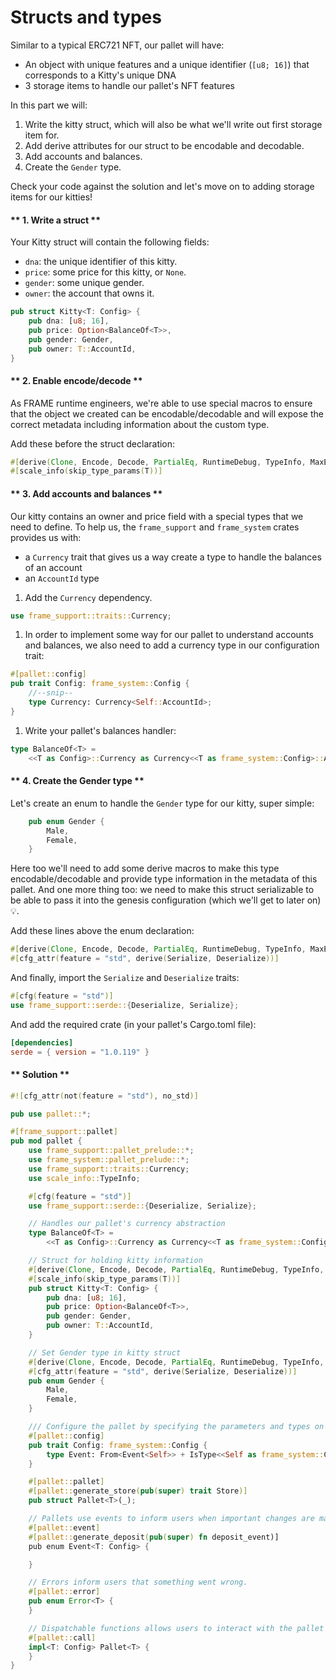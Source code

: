 # Structs and types

Similar to a typical ERC721 NFT, our pallet will have:

- An object with unique features and a unique identifier (`[u8; 16]`) that corresponds to a Kitty's unique DNA
- 3 storage items to handle our pallet's NFT features

In this part we will:

1. Write the kitty struct, which will also be what we'll write out first storage item for.
1. Add derive attributes for our struct to be encodable and decodable.
1. Add accounts and balances.
1. Create the `Gender` type.

Check your code against the solution and let's move on to adding storage items for our kitties!

<!-- slide:break-40 -->

<!-- tabs:start -->


#### ** 1. Write a struct **

Your Kitty struct will contain the following fields:

* `dna`: the unique identifier of this kitty.
* `price`: some price for this kitty, or `None`.
* `gender`: some unique gender.
* `owner`: the account that owns it.

```rust
pub struct Kitty<T: Config> {
	pub dna: [u8; 16],
	pub price: Option<BalanceOf<T>>,
	pub gender: Gender,
	pub owner: T::AccountId,
}
```

#### ** 2. Enable encode/decode **

As FRAME runtime engineers, we're able to use special macros to ensure that the object we created can be encodable/decodable and will expose the correct metadata including information about the custom type.

Add these before the struct declaration:

```rust
#[derive(Clone, Encode, Decode, PartialEq, RuntimeDebug, TypeInfo, MaxEncodedLen)]
#[scale_info(skip_type_params(T))]
```

#### ** 3. Add accounts and balances  **

Our kitty contains an owner and price field with a special types that we need to define.
To help us, the `frame_support` and `frame_system` crates provides us with:
- a `Currency` trait that gives us a way create a type to handle the balances of an account
- an `AccountId` type

1. Add the `Currency` dependency.
```rust
use frame_support::traits::Currency;
```
1. In order to implement some way for our pallet to understand accounts and balances, we also need to add a currency type in our configuration trait:
```rust
#[pallet::config]
pub trait Config: frame_system::Config {
	//--snip--
	type Currency: Currency<Self::AccountId>;
}
```
1. Write your pallet's balances handler:
```rust
type BalanceOf<T> =
	<<T as Config>::Currency as Currency<<T as frame_system::Config>::AccountId>>::Balance;
```

#### ** 4. Create the Gender type **

Let's create an enum to handle the `Gender` type for our kitty, super simple:

```rust
	pub enum Gender {
		Male,
		Female,
	}
```

Here too we'll need to add some derive macros to make this type encodable/decodable and provide type information in the metadata of this pallet.
And one more thing too: we need to make this struct serializable to be able to pass it into the genesis configuration (which we'll get to later on)💡.

Add these lines above the enum declaration:

```rust
#[derive(Clone, Encode, Decode, PartialEq, RuntimeDebug, TypeInfo, MaxEncodedLen)]
#[cfg_attr(feature = "std", derive(Serialize, Deserialize))]
```

And finally, import the `Serialize` and `Deserialize` traits:

```rust
#[cfg(feature = "std")]
use frame_support::serde::{Deserialize, Serialize};
```

And add the required crate (in your pallet's Cargo.toml file):

```toml
[dependencies]
serde = { version = "1.0.119" }
```

#### ** Solution **

```rust
#![cfg_attr(not(feature = "std"), no_std)]

pub use pallet::*;

#[frame_support::pallet]
pub mod pallet {
	use frame_support::pallet_prelude::*;
	use frame_system::pallet_prelude::*;
	use frame_support::traits::Currency;
	use scale_info::TypeInfo;

	#[cfg(feature = "std")]
	use frame_support::serde::{Deserialize, Serialize};

	// Handles our pallet's currency abstraction
	type BalanceOf<T> =
		<<T as Config>::Currency as Currency<<T as frame_system::Config>::AccountId>>::Balance;

	// Struct for holding kitty information
	#[derive(Clone, Encode, Decode, PartialEq, RuntimeDebug, TypeInfo, MaxEncodedLen)]
	#[scale_info(skip_type_params(T))]
	pub struct Kitty<T: Config> {
		pub dna: [u8; 16],
		pub price: Option<BalanceOf<T>>,
		pub gender: Gender,
		pub owner: T::AccountId,
	}

	// Set Gender type in kitty struct
	#[derive(Clone, Encode, Decode, PartialEq, RuntimeDebug, TypeInfo, MaxEncodedLen)]
	#[cfg_attr(feature = "std", derive(Serialize, Deserialize))]
	pub enum Gender {
		Male,
		Female,
	}

	/// Configure the pallet by specifying the parameters and types on which it depends.
	#[pallet::config]
	pub trait Config: frame_system::Config {
		type Event: From<Event<Self>> + IsType<<Self as frame_system::Config>::Event>;
	}

	#[pallet::pallet]
	#[pallet::generate_store(pub(super) trait Store)]
	pub struct Pallet<T>(_);

	// Pallets use events to inform users when important changes are made.
	#[pallet::event]
	#[pallet::generate_deposit(pub(super) fn deposit_event)]
	pub enum Event<T: Config> {

	}

	// Errors inform users that something went wrong.
	#[pallet::error]
	pub enum Error<T> {
	}

	// Dispatchable functions allows users to interact with the pallet and invoke state changes.
	#[pallet::call]
	impl<T: Config> Pallet<T> {
	}
}

```

<!-- tabs:end -->
